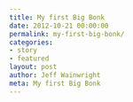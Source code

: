 ```yaml
---
title: My first Big Bonk
date: 2012-10-21 00:00:00 
permalink: my-first-big-bonk/
categories:
- story
- featured
layout: post
author: Jeff Wainwright
meta: My first Big Bonk
---
```



